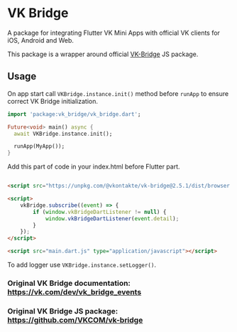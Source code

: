 # VK Bridge

A package for integrating Flutter VK Mini Apps with official VK clients for iOS, Android and Web.

This package is a wrapper around official [VK-Bridge](https://github.com/VKCOM/vk-bridge) JS package.

## Usage

On app start call `VKBridge.instance.init()` method before `runApp` to ensure correct VK Bridge initialization.

```dart
import 'package:vk_bridge/vk_bridge.dart';

Future<void> main() async {
  await VKBridge.instance.init();

  runApp(MyApp());
}
```

Add this part of code in your index.html before Flutter part.

```html

<script src="https://unpkg.com/@vkontakte/vk-bridge@2.5.1/dist/browser.min.js"></script>

<script>
    vkBridge.subscribe((event) => {
        if (window.vkBridgeDartListener != null) {
            window.vkBridgeDartListener(event.detail);
        }
    });
</script>

<script src="main.dart.js" type="application/javascript"></script>
```

To add logger use `VKBridge.instance.setLogger()`.

### Original VK Bridge documentation: https://vk.com/dev/vk_bridge_events

### Original VK Bridge JS package: https://github.com/VKCOM/vk-bridge


